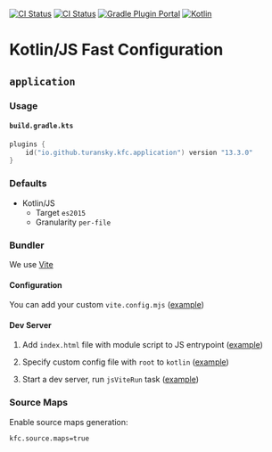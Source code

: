 [![CI Status](https://github.com/turansky/kfc-plugins/workflows/CI/badge.svg)](https://github.com/turansky/kfc-plugins/actions)
[![CI Status](https://github.com/turansky/kfc-plugins/workflows/gradle%20plugin/badge.svg)](https://github.com/turansky/kfc-plugins/actions)
[![Gradle Plugin Portal](https://img.shields.io/gradle-plugin-portal/v/io.github.turansky.kfc.library?logo=gradle)](https://plugins.gradle.org/plugin/io.github.turansky.kfc.library)
[![Kotlin](https://img.shields.io/badge/kotlin-2.1.0-blue.svg?logo=kotlin)](http://kotlinlang.org)

# Kotlin/JS Fast Configuration

## `application`

### Usage

#### `build.gradle.kts`

```kotlin
plugins {
    id("io.github.turansky.kfc.application") version "13.3.0"
}
```

### Defaults

* Kotlin/JS
  * Target `es2015`
  * Granularity `per-file`

### Bundler

We use [Vite](https://vitejs.dev/)

#### Configuration

You can add your custom `vite.config.mjs` ([example](examples/vite/custom-config/vite.config.mjs))

#### Dev Server

1. Add `index.html` file with module script to JS
   entrypoint ([example](examples/vite/vite-dev/src/jsMain/resources/index.html))

2. Specify custom config file with `root` to `kotlin` ([example](examples/vite/vite-dev/vite.config.mjs))

3. Start a dev server, run `jsViteRun` task ([example](examples/vite/vite-dev))

### Source Maps

Enable source maps generation:

```properties
kfc.source.maps=true
```
